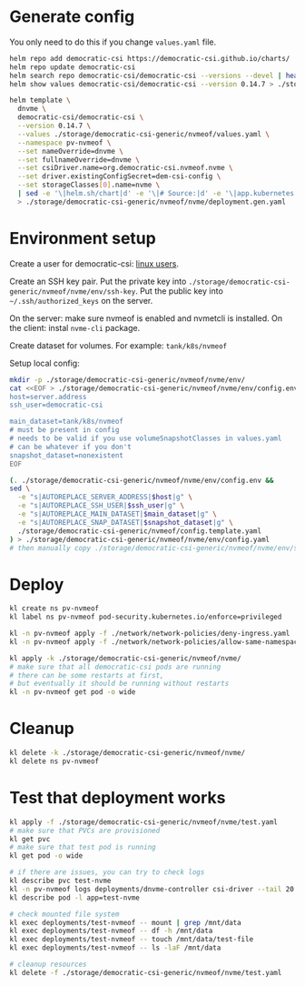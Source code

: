 
# Generate config

You only need to do this if you change `values.yaml` file.

```bash
helm repo add democratic-csi https://democratic-csi.github.io/charts/
helm repo update democratic-csi
helm search repo democratic-csi/democratic-csi --versions --devel | head
helm show values democratic-csi/democratic-csi --version 0.14.7 > ./storage/democratic-csi-generic/default-values.yaml
```

```bash
helm template \
  dnvme \
  democratic-csi/democratic-csi \
  --version 0.14.7 \
  --values ./storage/democratic-csi-generic/nvmeof/values.yaml \
  --namespace pv-nvmeof \
  --set nameOverride=dnvme \
  --set fullnameOverride=dnvme \
  --set csiDriver.name=org.democratic-csi.nvmeof.nvme \
  --set driver.existingConfigSecret=dem-csi-config \
  --set storageClasses[0].name=nvme \
  | sed -e '\|helm.sh/chart|d' -e '\|# Source:|d' -e '\|app.kubernetes.io/managed-by: Helm|d' -e '\|app.kubernetes.io/instance:|d' \
  > ./storage/democratic-csi-generic/nvmeof/nvme/deployment.gen.yaml
```

# Environment setup

Create a user for democratic-csi: [linux users](../../../../docs/linux-users.md).

Create an SSH key pair.
Put the private key into `./storage/democratic-csi-generic/nvmeof/nvme/env/ssh-key`.
Put the public key into `~/.ssh/authorized_keys` on the server.

On the server: make sure nvmeof is enabled and nvmetcli is installed.
On the client: instal `nvme-cli` package.

Create dataset for volumes.
For example: `tank/k8s/nvmeof`

Setup local config:

```bash
mkdir -p ./storage/democratic-csi-generic/nvmeof/nvme/env/
cat <<EOF > ./storage/democratic-csi-generic/nvmeof/nvme/env/config.env
host=server.address
ssh_user=democratic-csi

main_dataset=tank/k8s/nvmeof
# must be present in config
# needs to be valid if you use volumeSnapshotClasses in values.yaml
# can be whatever if you don't
snapshot_dataset=nonexistent
EOF

(. ./storage/democratic-csi-generic/nvmeof/nvme/env/config.env &&
sed \
  -e "s|AUTOREPLACE_SERVER_ADDRESS|$host|g" \
  -e "s|AUTOREPLACE_SSH_USER|$ssh_user|g" \
  -e "s|AUTOREPLACE_MAIN_DATASET|$main_dataset|g" \
  -e "s|AUTOREPLACE_SNAP_DATASET|$snapshot_dataset|g" \
  ./storage/democratic-csi-generic/nvmeof/config.template.yaml
) > ./storage/democratic-csi-generic/nvmeof/nvme/env/config.yaml
# then manually copy ./storage/democratic-csi-generic/nvmeof/nvme/env/ssh-key into sshConnection.privateKey
```

# Deploy

```bash
kl create ns pv-nvmeof
kl label ns pv-nvmeof pod-security.kubernetes.io/enforce=privileged

kl -n pv-nvmeof apply -f ./network/network-policies/deny-ingress.yaml
kl -n pv-nvmeof apply -f ./network/network-policies/allow-same-namespace.yaml

kl apply -k ./storage/democratic-csi-generic/nvmeof/nvme/
# make sure that all democratic-csi pods are running
# there can be some restarts at first,
# but eventually it should be running without restarts
kl -n pv-nvmeof get pod -o wide
```

# Cleanup

```bash
kl delete -k ./storage/democratic-csi-generic/nvmeof/nvme/
kl delete ns pv-nvmeof
```

# Test that deployment works

```bash
kl apply -f ./storage/democratic-csi-generic/nvmeof/nvme/test.yaml
# make sure that PVCs are provisioned
kl get pvc
# make sure that test pod is running
kl get pod -o wide

# if there are issues, you can try to check logs
kl describe pvc test-nvme
kl -n pv-nvmeof logs deployments/dnvme-controller csi-driver --tail 20
kl describe pod -l app=test-nvme

# check mounted file system
kl exec deployments/test-nvmeof -- mount | grep /mnt/data
kl exec deployments/test-nvmeof -- df -h /mnt/data
kl exec deployments/test-nvmeof -- touch /mnt/data/test-file
kl exec deployments/test-nvmeof -- ls -laF /mnt/data

# cleanup resources
kl delete -f ./storage/democratic-csi-generic/nvmeof/nvme/test.yaml
```
